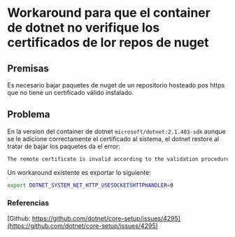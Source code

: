 # Workaround para que el container de dotnet no verifique los certificados de lor repos de nuget

## Premisas

Es necesario bajar paquetes de nuget de un repositorio hosteado pos https que no tiene un certificado válido instalado.

## Problema

En la version del container de dotnet `microsoft/dotnet:2.1.403-sdk` aunque se le adicione correctamente el certificado al sistema, el dotnet restore al tratar de bajar los paquetes da el error:

```bash
The remote certificate is invalid according to the validation procedure.
```

Un workaround existente es exportar lo siguiente:

```bash
export DOTNET_SYSTEM_NET_HTTP_USESOCKETSHTTPHANDLER=0
```

### Referencias

[Github: https://github.com/dotnet/core-setup/issues/4295](https://github.com/dotnet/core-setup/issues/4295)
